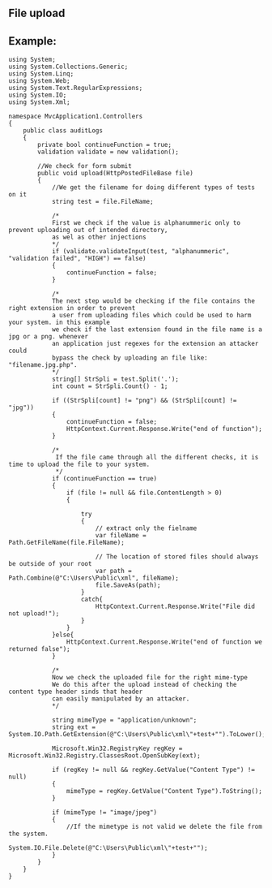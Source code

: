 File upload
-------

## Example:
	
	
	using System;
	using System.Collections.Generic;
	using System.Linq;
	using System.Web;
	using System.Text.RegularExpressions;
	using System.IO;
	using System.Xml;

	namespace MvcApplication1.Controllers
	{ 
		public class auditLogs
		{
			private bool continueFunction = true;
			validation validate = new validation();

			//We check for form submit
			public void upload(HttpPostedFileBase file)
			{
				//We get the filename for doing different types of tests on it
				string test = file.FileName;

				/*
				First we check if the value is alphanummeric only to prevent uploading out of intended directory, 
				as wel as other injections
				*/
				if (validate.validateInput(test, "alphanummeric", "validation failed", "HIGH") == false)
				{
					continueFunction = false;
				}

				/*
				The next step would be checking if the file contains the right extension in order to prevent
				a user from uploading files which could be used to harm your system. in this example 
				we check if the last extension found in the file name is a jpg or a png. whenever
				an application just regexes for the extension an attacker could
				bypass the check by uploading an file like: "filename.jpg.php".
				*/
				string[] StrSpli = test.Split('.');
				int count = StrSpli.Count() - 1;

				if ((StrSpli[count] != "png") && (StrSpli[count] != "jpg"))
				{
					continueFunction = false;
					HttpContext.Current.Response.Write("end of function");
				}

				/*
				 If the file came through all the different checks, it is time to upload the file to your system. 
				 */
				if (continueFunction == true)
				{
					if (file != null && file.ContentLength > 0)
					{

						try
						{
							// extract only the fielname
							var fileName = Path.GetFileName(file.FileName);

							// The location of stored files should always be outside of your root
							var path = Path.Combine(@"C:\Users\Public\xml", fileName);
							file.SaveAs(path);
						}
						catch{
							HttpContext.Current.Response.Write("File did not upload!");
						}
					}
				}else{
					HttpContext.Current.Response.Write("end of function we returned false");
				}

				/*
				Now we check the uploaded file for the right mime-type
				We do this after the upload instead of checking the content type header sinds that header 
				can easily manipulated by an attacker. 
				*/

				string mimeType = "application/unknown";
				string ext = System.IO.Path.GetExtension(@"C:\Users\Public\xml\"+test+"").ToLower();

				Microsoft.Win32.RegistryKey regKey = Microsoft.Win32.Registry.ClassesRoot.OpenSubKey(ext);

				if (regKey != null && regKey.GetValue("Content Type") != null)
				{
					mimeType = regKey.GetValue("Content Type").ToString();
				}

				if (mimeType != "image/jpeg") 
				{   
					//If the mimetype is not valid we delete the file from the system.
					System.IO.File.Delete(@"C:\Users\Public\xml\"+test+"");
				}
			}
		}
	}
